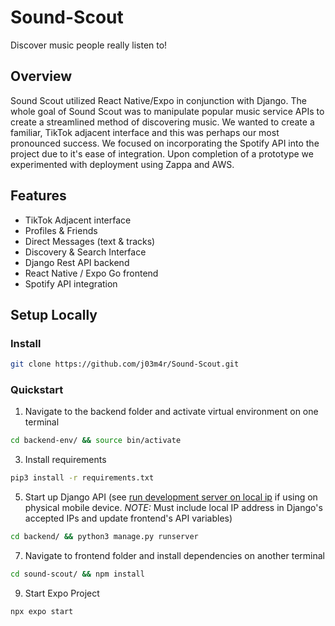 # Sound-Scout
Discover music people really listen to!

## Overview
Sound Scout utilized React Native/Expo in conjunction with Django. The whole goal of Sound Scout was to manipulate popular music service APIs to create a streamlined method of discovering music. We wanted to create a familiar, TikTok adjacent interface and this was perhaps our most pronounced success. We focused on incorporating the Spotify API into the project due to it's ease of integration. Upon completion of a prototype we experimented with deployment using Zappa and AWS. 

## Features
* TikTok Adjacent interface
* Profiles & Friends
* Direct Messages (text & tracks)
* Discovery & Search Interface
* Django Rest API backend
* React Native / Expo Go frontend
* Spotify API integration

## Setup Locally

### Install
```bash
git clone https://github.com/j03m4r/Sound-Scout.git
```

### Quickstart
1. Navigate to the backend folder and activate virtual environment on one terminal
```bash
cd backend-env/ && source bin/activate
```
3. Install requirements
```bash
pip3 install -r requirements.txt
```
5. Start up Django API (see [run development server on local ip](https://docs.djangoproject.com/en/4.2/ref/django-admin/#django-admin-runserver) if using on physical mobile device. *NOTE:* Must include local IP address in Django's accepted IPs and update frontend's API variables)
```bash
cd backend/ && python3 manage.py runserver
```
7. Navigate to frontend folder and install dependencies on another terminal
```bash
cd sound-scout/ && npm install
```
9. Start Expo Project
```bash
npx expo start
```
